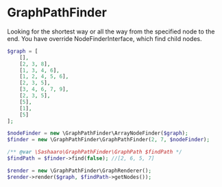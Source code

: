 # GraphPathFinder

Looking for the shortest way or all the way from the specified node to the end. You have override NodeFinderInterface, which find child nodes.

```php
$graph = [
    [],
    [2, 3, 8],
    [1, 3, 4, 6],
    [1, 2, 4, 5, 6],
    [2, 3, 5],
    [3, 4, 6, 7, 9],
    [2, 3, 5],
    [5],
    [1],
    [5]
];

$nodeFinder = new \GraphPathFinder\ArrayNodeFinder($graph);
$finder = new \GraphPathFinder\GraphPathFinder(2, 7, $nodeFinder);

/** @var \Sashaaro\GraphPathFinder\GraphPath $findPath */
$findPath = $finder->find(false); //[2, 6, 5, 7]

$render = new \GraphPathFinder\GraphRenderer();
$render->render($graph, $findPath->getNodes());
```